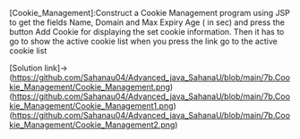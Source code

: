 [Cookie_Management]:Construct a Cookie Management program using JSP to get the fields Name, Domain and Max
Expiry Age ( in sec) and press the button Add Cookie for displaying the set cookie information. Then
it has to go to show the active cookie list when you press the link go to the active cookie list

[Solution link]->
(https://github.com/Sahanau04/Advanced_java_SahanaU/blob/main/7b.Cookie_Management/Cookie_Management.png)
(https://github.com/Sahanau04/Advanced_java_SahanaU/blob/main/7b.Cookie_Management/Cookie_Management1.png)
(https://github.com/Sahanau04/Advanced_java_SahanaU/blob/main/7b.Cookie_Management/Cookie_Management2.png)
